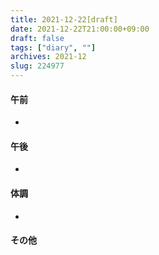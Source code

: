 ```yaml
---
title: 2021-12-22[draft]
date: 2021-12-22T21:00:00+09:00
draft: false
tags: ["diary", ""]
archives: 2021-12
slug: 224977
---
```

#### 午前
- 
#### 午後
- 
#### 体調
- 
#### その他
